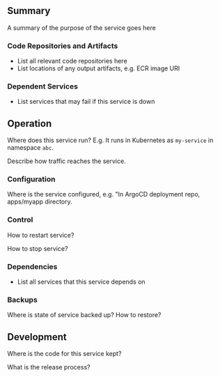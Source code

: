 # <Service Name>

## Summary

A summary of the purpose of the service goes here

### Code Repositories and Artifacts

- List all relevant code repositories here
- List locations of any output artifacts, e.g. ECR image URI

### Dependent Services

- List services that may fail if this service is down

## Operation

Where does this service run? E.g. It runs in Kubernetes as `my-service` in namespace `abc`.

Describe how traffic reaches the service.

### Configuration

Where is the service configured, e.g. "In ArgoCD deployment repo, apps/myapp directory.

### Control

How to restart service?

How to stop service?

### Dependencies

- List all services that this service depends on

### Backups

Where is state of service backed up? How to restore?

## Development

Where is the code for this service kept?

What is the release process?
